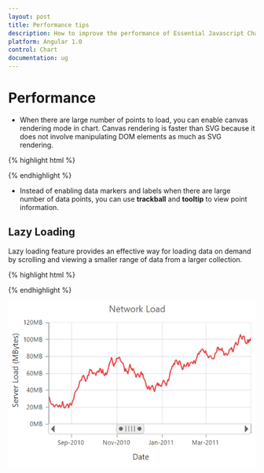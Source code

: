 ```yaml
---
layout: post
title: Performance tips 
description: How to improve the performance of Essential Javascript Chart
platform: Angular 1.0
control: Chart
documentation: ug
---
```


# Performance 

* When there are large number of points to load, you can enable canvas rendering mode in chart. Canvas rendering is faster than SVG because it does not involve manipulating DOM elements as much as SVG rendering.   

{% highlight html %}

<html xmlns="http://www.w3.org/1999/xhtml" lang="en" ng-app="ChartApp">
    <head>
        <title>Essential Studio for AngularJS: Chart</title>
        <!--CSS and Script file References -->
    </head>
    <body ng-controller="ChartCtrl">
        <div id="container" ej-chart e-enablecanvasrendering="true">
        </div>
        <script>
                angular.module('ChartApp', ['ejangular'])
                .controller('ChartCtrl', function ($scope) {
                   });
        </script>
    </body>
</html>

{% endhighlight %}




* Instead of enabling data markers and labels when there are large number of data points, you can use **trackball** and **tooltip** to view point information.

## Lazy Loading

Lazy loading feature provides an effective way for loading data on demand by scrolling and viewing a smaller range of data from a larger collection.

{% highlight html %}

<html xmlns="http://www.w3.org/1999/xhtml" lang="en" ng-app="ChartApp">
    <head>
        <title>Essential Studio for AngularJS: Chart</title>
        <!--CSS and Script file References -->
    </head>
    <body ng-controller="ChartCtrl">
        <div id="container" ej-chart e-enablecanvasrendering="true" e-primaryxaxis-scrollbarsettings="scrollbar">
        </div>
        <script>
                angular.module('ChartApp', ['ejangular'])
                .controller('ChartCtrl', function ($scope) {
                      $scope.scrollbar={
                              // enable the scrollbar
                              visible: true,    
                              // enable the resize option 
                              canResize: true,
                              range: {
                                       min: “2009/1/1”,
                                       max: “2014/1/1”
                                }        
                      };
                   });
        </script>
    </body>
</html>
 
 {% endhighlight %}

![](Performance_images/Perform_img1.png)